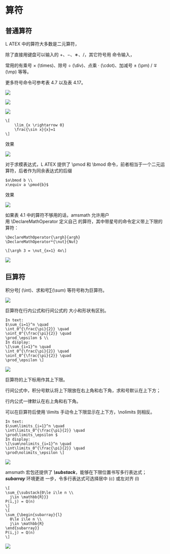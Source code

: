 # 算符

## 普通算符

L ATEX 中的算符大多数是二元算符，

除了直接用键盘可以输入的 +、−、∗、/，其它符号用 命令输入，

常用的有乘号 × (\times)、除号 ÷ (\div)、点乘 · (\cdot)、加减号 ± (\pm) / ∓ (\mp) 等等。

更多符号命令可参考表 4.7 以及表 4.17。 

![](https://raw.githubusercontent.com/ZanderZhao/images/master/img2019/20191007184301.png)

![](https://raw.githubusercontent.com/ZanderZhao/images/master/img2019/20191007184317.png)

![](https://raw.githubusercontent.com/ZanderZhao/images/master/img2019/20191007184336.png)





```
\[
    \lim_{x \rightarrow 0} 
    \frac{\sin x}{x}=1
\]
```

效果

![](https://raw.githubusercontent.com/ZanderZhao/images/master/img2019/20191007184415.png)



对于求模表达式，L ATEX 提供了 \pmod 和 \bmod 命令，前者相当于一个二元运算符，后者作为同余表达式的后缀

```
$a\bmod b \\ 
x\equiv a \pmod{b}$
```

效果

![](https://raw.githubusercontent.com/ZanderZhao/images/master/img2019/20191007184457.png)

如果表 4.1 中的算符不够用的话，amsmath 允许用户用 \DeclareMathOperator 定义自己 的算符，其中带星号的命令定义带上下限的算符：

```
\DeclareMathOperator{\argh}{argh} 
\DeclareMathOperator*{\nut}{Nut}

\[\argh 3 = \nut_{x=1} 4x\]
```

![](https://raw.githubusercontent.com/ZanderZhao/images/master/img2019/20191007184619.png)



## 巨算符

积分号∫ (\int)、求和号∑(\sum) 等符号称为巨算符。

![](https://raw.githubusercontent.com/ZanderZhao/images/master/img2019/20191007184721.png)

巨算符在行内公式和行间公式的 大小和形状有区别。 

```
In text: 
$\sum_{i=1}^n \quad 
\int_0^{\frac{\pi}{2}} \quad 
\oint_0^{\frac{\pi}{2}} \quad 
\prod_\epsilon $ \\ 
In display: 
\[\sum_{i=1}^n \quad 
\int_0^{\frac{\pi}{2}} \quad 
\oint_0^{\frac{\pi}{2}} \quad 
\prod_\epsilon \]
```

![](https://raw.githubusercontent.com/ZanderZhao/images/master/img2019/20191007184812.png)



巨算符的上下标用作其上下限。

行间公式中，积分号默认将上下限放在右上角和右下角，求和号默认在上下方；

行内公式一律默认在右上角和右下角。

可以在巨算符后使用 \limits 手动令上下限显示在上下方，\nolimits 则相反。

```
In text: 
$\sum\limits_{i=1}^n \quad 
\int\limits_0^{\frac{\pi}{2}} \quad 
\prod\limits_\epsilon $ 
In display: 
\[\sum\nolimits_{i=1}^n \quad 
\int\limits_0^{\frac{\pi}{2}} \quad 
\prod\nolimits_\epsilon \]
```

![](https://raw.githubusercontent.com/ZanderZhao/images/master/img2019/20191007184852.png)



amsmath 宏包还提供了 ***\substack***，能够在下限位置书写多行表达式；***subarray*** 环境更进 一步，令多行表达式可选择居中 (c) 或左对齐 (l)

```
\[ 
\sum_{\substack{0\le i\le n \\ 
  j\in \mathbb{R}}} 
P(i,j) = Q(n) 
\] 
\[ 
\sum_{\begin{subarray}{l} 
  0\le i\le n \\ 
  j\in \mathbb{R} 
\end{subarray}} 
P(i,j) = Q(n) 
\]
```

![](https://raw.githubusercontent.com/ZanderZhao/images/master/img2019/20191007185022.png)



















